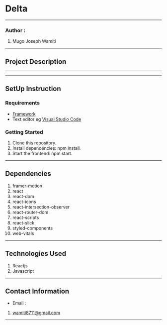 #  Delta
*****
### Author :
1. Mugo Joseph Wamiti 
****
## Project Description

******
*****
## SetUp Instruction
### Requirements
* [Framework](https://legacy.reactjs.org/)
* Text editor eg [Visual Studio Code](https://code.visualstudio.com/download)


### Getting Started
1. Clone this repository.
2. Install dependencies: npm install.
3. Start the frontend: npm start.


*****
## Dependencies
1. framer-motion
2. react
3. react-dom
4. react-icons
5. react-intersection-observer
6. react-router-dom
7. react-scripts
8. react-slick
9. styled-components
10. web-vitals

*****

## Technologies Used
1. Reactjs
2. Javascript
*****
## Contact Information
* Email : 
1. wamiti8711@gmail.com
*****
